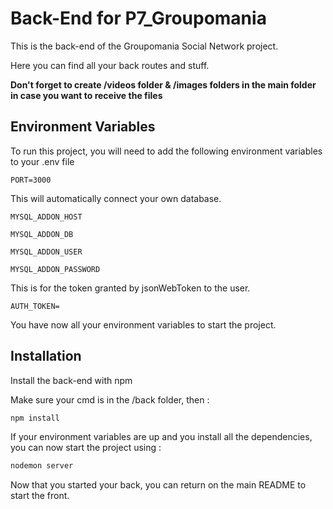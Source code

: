 # Back-End for P7_Groupomania

This is the back-end of the Groupomania Social Network project.

Here you can find all your back routes and stuff.

**Don't forget to create /videos folder & /images folders in the main folder in case you want to receive the files**

## Environment Variables

To run this project, you will need to add the following environment variables to your .env file

`PORT=3000`

This will automatically connect your own database.

`MYSQL_ADDON_HOST`

`MYSQL_ADDON_DB`

`MYSQL_ADDON_USER`

`MYSQL_ADDON_PASSWORD`

This is for the token granted by jsonWebToken to the user.

`AUTH_TOKEN=`

You have now all your environment variables to start the project.

## Installation

Install the back-end with npm

Make sure your cmd is in the /back folder, then :

```bash
npm install
```

If your environment variables are up and you install all the dependencies, you can now start the project using :

```bash
nodemon server
```

Now that you started your back, you can return on the main README to start the front.
